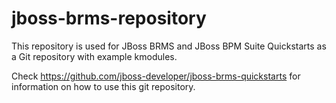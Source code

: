 jboss-brms-repository
=====================

This repository is used for JBoss BRMS and JBoss BPM Suite Quickstarts as a Git repository with example kmodules.

Check https://github.com/jboss-developer/jboss-brms-quickstarts for information on how to use this git repository.
